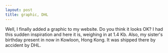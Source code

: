 ```yaml
---
layout: post
title: graphic, DHL
---
```



Well, I finally added a graphic to my website. Do you think it looks OK? I had this sudden inspiration and here it is, weighing in at 1.4 Kb. Also, my sister's birthday present in now in Kowloon, Hong Kong. It was shipped there by accident by DHL.
